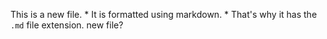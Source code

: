 This is a new file. * It is formatted using markdown. * That's why it has the `.md` file extension.
new file?
